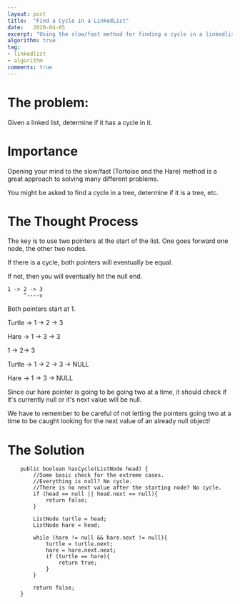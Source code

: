 ```yaml
---
layout: post
title:  "Find a Cycle in a LinkedList"
date:   2020-04-05
excerpt: "Using the slow/fast method for finding a cycle in a linkedlist."
algorithm: true
tag:
- linkedlist
- algorithm
comments: true
---
```

# The problem:
Given a linked list, determine if it has a cycle in it.

# Importance
Opening your mind to the slow/fast (Tortoise and the Hare) method is a great approach to solving many different problems.

You might be asked to find a cycle in a tree, determine if it is a tree, etc.

# The Thought Process

The key is to use two pointers at the start of the list. One goes forward one node, the other two nodes.

If there is a cycle, both pointers will eventually be equal.

If not, then you will eventually hit the null end.
~~~
1 -> 2 -> 3
     ^----v
~~~
Both pointers start at 1.

Turtle -> 1 -> 2 -> 3

Hare -> 1 -> 3 -> 3


1 -> 2-> 3

Turtle -> 1 -> 2 -> 3 -> NULL

Hare -> 1 -> 3 -> NULL

Since our hare pointer is going to be going two at a time, it should check if it's currently null or it's next value will be null.

We have to remember to be careful of not letting the pointers going two at a time to be caught looking for the next value of an already null object! 

# The Solution
~~~
    public boolean hasCycle(ListNode head) {
        //Some basic check for the extreme cases. 
        //Everything is null? No cycle.
        //There is no next value after the starting node? No cycle.
        if (head == null || head.next == null){
            return false;
        }
        
        ListNode turtle = head;
        ListNode hare = head;
        
        while (hare != null && hare.next != null){
            turtle = turtle.next;
            hare = hare.next.next;
            if (turtle == hare){
                return true;
            }
        }
        
        return false;
    }
~~~